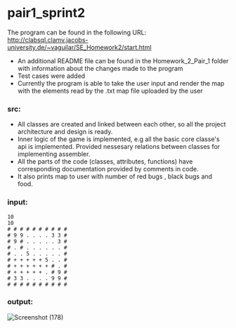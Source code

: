# pair1_sprint2

The program can be found in the following URL:
http://clabsql.clamv.jacobs-university.de/~vaguilar/SE_Homework2/start.html
- An additional README file can be found in the Homework_2_Pair_1 folder with information about the changes made to the program
- Test cases were added
- Currently the program is able to take the user input and render the map with the elements read by the .txt map file uploaded by the user


### src: 
- All classes are created and linked between each other, so all the project architecture and design is ready.
- Inner logic of the game is implemented, e.g all the basic core classe's api is implemented. Provided nessesary relations between classes for implementing assembler.
- All the parts of the code (classes, attributes, functions) have corresponding documentation provided by comments in code.
- It also prints map to user with number of red bugs , black bugs and food.


### input:
```
10
10 
# # # # # # # # # #
# 9 9 . . . . 3 3 #
# 9 # . . . . . 3 #
# . # . . . . . . #
# . . 5 . . . . . #
# + + + + + 5 . . #
# + + + + + + # . #
# + + + + + . # 9 #
# 3 3 . . . . 9 9 #
# # # # # # # # # #
```



### output:
![Screenshot (178)](https://user-images.githubusercontent.com/71903387/231769716-93bfb2de-9a80-437f-80a0-03e3ae584d14.png)

